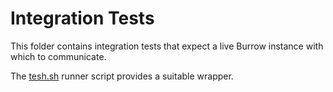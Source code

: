 # Integration Tests

This folder contains integration tests that expect a live Burrow instance with which to communicate.

The [tesh.sh](test.sh) runner script provides a suitable wrapper.
